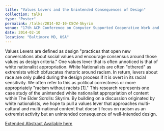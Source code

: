 ```yaml
---
title: "Values Levers and the Unintended Consequences of Design"
collection: talks
type: "Poster"
permalink: /talks/2014-02-10-CSCW-Skyrim
venue: "17th ACM Conference on Computer Supported Cooperative Work and Social Computing"
date: 2014-02-10
location: "Baltimore MD, USA"
---
```


Values Levers are defined as design "practices that open new conversations about social values and encourage consensus around those values as design criteria." One values lever that is often unnoticed is that of white nationalist appropriation. White Nationalists are often "othered" as extremists which obfuscates rhetoric around racism. In return, levers about race are only pulled during the design process if it is overt in its racial sensitivity. We often refer to this as political correctness or more appropriately "racism without racists [1]." This research represents one case study of the unintended white nationalist appropriation of content within The Elder Scrolls: Skyrim. By building on a discussion originated by white nationalists, we hope to pull a values lever that approaches multi-cultural and multi-national content that doesn't focus on racism as an extremist activity but an unintended consequence of well-intended design.

[Extended Abstract Available here](https://www.dropbox.com/s/t6t1w86255ke9t3/LaLone_CSCW_2014_Poster.pdf?dl=0)
